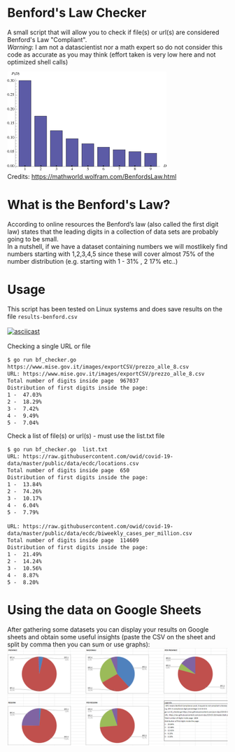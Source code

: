 # Benford's Law Checker
A small script that will allow you to check if file(s) or url(s) are considered Benford's Law "Compliant". 
<br>
*Warning*: I am not a datascientist nor a math expert so do not consider this code as accurate as you may think (effort taken is very low here and not optimized shell calls)

![](imgs/BenfordsLaw_800.gif?raw=true)
<br>Credits: https://mathworld.wolfram.com/BenfordsLaw.html

# What is the Benford's Law?
According to online resources the Benford’s law (also called the first digit law) states that the leading digits in a collection of data sets are probably going to be small. <br>
In a nutshell, if we have a dataset containing numbers we will mostlikely find numbers starting with 1,2,3,4,5 since these will cover almost 75% of the number distribution (e.g. starting with 1 - 31% , 2 17% etc..)


# Usage
This script has been tested on Linux systems and does save results on the file `results-benford.csv` <br><br>
[![asciicast](https://asciinema.org/a/N0ryOVkSQggGLbNZmBpfLTrzH.svg)](https://asciinema.org/a/N0ryOVkSQggGLbNZmBpfLTrzH)
<br><br>
Checking a single URL or file
```
$ go run bf_checker.go https://www.mise.gov.it/images/exportCSV/prezzo_alle_8.csv
URL: https://www.mise.gov.it/images/exportCSV/prezzo_alle_8.csv
Total number of digits inside page  967037
Distribution of first digits inside the page:
1 -  47.03%
2 -  18.29%
3 -  7.42%
4 -  9.49%
5 -  7.04%
```

Check a list of file(s) or url(s) - must use the list.txt file
```
$ go run bf_checker.go  list.txt
URL: https://raw.githubusercontent.com/owid/covid-19-data/master/public/data/ecdc/locations.csv
Total number of digits inside page  650
Distribution of first digits inside the page:
1 -  13.84%
2 -  74.26%
3 -  10.17%
4 -  6.04%
5 -  7.79%

URL: https://raw.githubusercontent.com/owid/covid-19-data/master/public/data/ecdc/biweekly_cases_per_million.csv
Total number of digits inside page  114609
Distribution of first digits inside the page:
1 -  21.49%
2 -  14.24%
3 -  10.56%
4 -  8.87%
5 -  8.20%
```


# Using the data on Google Sheets
After gathering some datasets you can display your results on Google sheets and obtain some useful insights (paste the CSV on the sheet and split by comma then you can sum or use graphs):
<br>
![](imgs/xls-screen.png?raw=true)


